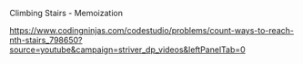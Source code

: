 Climbing Stairs - Memoization

https://www.codingninjas.com/codestudio/problems/count-ways-to-reach-nth-stairs_798650?source=youtube&campaign=striver_dp_videos&leftPanelTab=0
